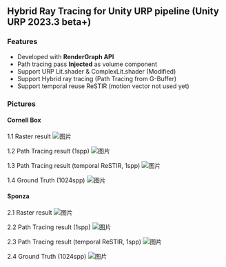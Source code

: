 ## Hybrid Ray Tracing for Unity URP pipeline (Unity URP 2023.3 beta+)
### Features
- Developed with **RenderGraph API**
- Path tracing pass **Injected** as volume component
- Support URP Lit.shader & ComplexLit.shader (Modified)
- Support Hybrid ray tracing (Path Tracing from G-Buffer)
- Support temporal reuse ReSTIR (motion vector not used yet)

### Pictures
#### Cornell Box
1.1 Raster result
![图片](https://github.com/Andyfanshen/CustomRayTracing/assets/33785908/817e2d67-7b69-47bf-b7b9-9496197fca26)

1.2 Path Tracing result (1spp)
![图片](https://github.com/Andyfanshen/CustomRayTracing/assets/33785908/3947478e-d615-4714-aec4-234c986eb915)

1.3 Path Tracing result (temporal ReSTIR, 1spp)
![图片](https://github.com/Andyfanshen/CustomRayTracing/assets/33785908/f0b96b72-d3b1-4b75-a935-957712776a29)

1.4 Ground Truth (1024spp)
![图片](https://github.com/Andyfanshen/CustomRayTracing/assets/33785908/f1ab7d25-e954-4df0-98c3-b7cdab050e43)

#### Sponza
2.1 Raster result
![图片](https://github.com/Andyfanshen/CustomRayTracing/assets/33785908/65fd9349-a78b-43ac-869b-499a4e94e5e0)

2.2 Path Tracing result (1spp)
![图片](https://github.com/Andyfanshen/CustomRayTracing/assets/33785908/9740796d-de8a-44fd-bc31-c5c7f10e70f7)

2.3 Path Tracing result (temporal ReSTIR, 1spp)
![图片](https://github.com/Andyfanshen/CustomRayTracing/assets/33785908/1fc245e6-ddb4-4d1c-81fb-80baa6ecbcb2)

2.4 Ground Truth (1024spp)
![图片](https://github.com/Andyfanshen/CustomRayTracing/assets/33785908/99f91b47-3c43-44f0-8264-9cb4cf6985c9)

